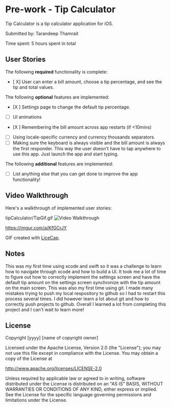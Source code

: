 # Pre-work - Tip Calculator

Tip Calculator is a tip calculator application for iOS.

Submitted by: Tarandeep Thamrait

Time spent: 5 hours spent in total

## User Stories

The following **required** functionality is complete:

* [ X] User can enter a bill amount, choose a tip percentage, and see the tip and total values.

The following **optional** features are implemented:
* [X ] Settings page to change the default tip percentage.
* [ ] UI animations
* [X ] Remembering the bill amount across app restarts (if <10mins)
* [ ] Using locale-specific currency and currency thousands separators.
* [ ] Making sure the keyboard is always visible and the bill amount is always the first responder. This way the user doesn't have to tap anywhere to use this app. Just launch the app and start typing.

The following **additional** features are implemented:

- [ ] List anything else that you can get done to improve the app functionality!

## Video Walkthrough 

Here's a walkthrough of implemented user stories:

tipCalculator/TipGif.gif
<img src='https://imgur.com/a/KfGCrJY' title='Video Walkthrough' width='' alt='Video Walkthrough' />


https://imgur.com/a/KfGCrJY

GIF created with [LiceCap](http://www.cockos.com/licecap/).

## Notes

This was my first time using xcode and swift so it was a challenge to learn how to navigate through xcode and how to build a UI.
It took me a lot of time to figure out how to correctly implement the settings screen and have the default tip amount on the settings screen synchronize with the tip amount on the main screen.
This was also my first time using git. I made many mistakes trying to push my local respository to github so I had to restart this process several times. I did however learn a lot about git and how to correctly push projects to github.
Overall I learned a lot from completing this project and I can't wait to learn more!

## License

Copyright [yyyy] [name of copyright owner]

Licensed under the Apache License, Version 2.0 (the "License");
you may not use this file except in compliance with the License.
You may obtain a copy of the License at

http://www.apache.org/licenses/LICENSE-2.0

Unless required by applicable law or agreed to in writing, software
distributed under the License is distributed on an "AS IS" BASIS,
WITHOUT WARRANTIES OR CONDITIONS OF ANY KIND, either express or implied.
See the License for the specific language governing permissions and
limitations under the License.
